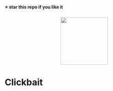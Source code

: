 #### ⭐ star this repo if you like it

<div align="center">
  <img src="https://github.com/kanugurajesh/Clickbait/assets/120458029/9c2d66dd-5551-4032-9636-d13506969215" alt="" width=150 height=150>
</div>

# Clickbait
